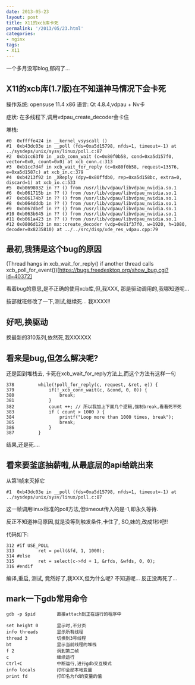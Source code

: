 ```yaml
---
date: 2013-05-23
layout: post
title: X11的xcb库卡死
permalink: '/2013/05/23.html'
categories:
- nginx
tags:
- X11
---
```


一个多月没写blog,郁闷了...

X11的xcb库(1.7版)在不知道神马情况下会卡死
-----------------------------------------

操作系统: opensuse 11.4 x86
语言:     Qt 4.8.4,vdpau + Nv卡

症状: 在多线程下,调用vdpau_create_decoder会卡住

堆栈:

```
#0  0xffffe424 in __kernel_vsyscall ()
#1  0xb43dc03e in __poll (fds=0xa5d15798, nfds=1, timeout=-1) at ../sysdeps/unix/sysv/linux/poll.c:87
#2  0xb1cc63f0 in _xcb_conn_wait (c=0x80f0b58, cond=0xa5d157f0, vector=0x0, count=0x0) at xcb_conn.c:313
#3  0xb1cc7d4f in xcb_wait_for_reply (c=0x80f0b58, request=13576, e=0xa5d1587c) at xcb_in.c:379
#4  0xb4213f92 in _XReply (dpy=0x80ffdb0, rep=0xa5d158bc, extra=0, discard=1) at xcb_io.c:533
#5  0xb0698032 in ?? () from /usr/lib/vdpau/libvdpau_nvidia.so.1
#6  0xb061715b in ?? () from /usr/lib/vdpau/libvdpau_nvidia.so.1
#7  0xb06174b7 in ?? () from /usr/lib/vdpau/libvdpau_nvidia.so.1
#8  0xb064dddb in ?? () from /usr/lib/vdpau/libvdpau_nvidia.so.1
#9  0xb067dbef in ?? () from /usr/lib/vdpau/libvdpau_nvidia.so.1
#10 0xb063b645 in ?? () from /usr/lib/vdpau/libvdpau_nvidia.so.1
#11 0xb061a423 in ?? () from /usr/lib/vdpau/libvdpau_nvidia.so.1
#12 0x0806d123 in mx::create_decoder (vdp=0x81f37f0, w=1920, h=1080, decoder=0x8235810) at ../../src/disp/xde_res_vdpau.cpp:79

```

最初,我猜是这个bug的原因
------------------------

(Thread hangs in xcb_wait_for_reply() if another thread calls xcb_poll_for_event())[https://bugs.freedesktop.org/show_bug.cgi?id=40372]

看着bug的意思,是不正确的使用xcb库,但,我XXX, 那是驱动调用的,我哪知道呢...

按部就班修改了一下,测试,继续死... 我XXXX!!

好吧,换驱动
-----------

换最新的310系列,依然死,我XXXXXX

看来是bug,但怎么解决呢?
----------------------

还是回到堆栈去, 卡死在xcb_wait_for_reply方法上,而这个方法有这样一句

```
378         while(!poll_for_reply(c, request, &ret, e)) {
379             if(!_xcb_conn_wait(c, &cond, 0, 0)) {
380                 break;
381             }
382             count ++; // 所以我加上下面几个逻辑,强制break,看看死不死
383             if ( count > 1000 ) {
384                 printf("Loop more than 1000 times, break");
385                 break;
386             }
387         }
```

结果,还是死....

看来要釜底抽薪啦,从最底层的api给跳出来
--------------------------------------

从第1帧来灭掉它

```
#1  0xb43dc03e in __poll (fds=0xa5d15798, nfds=1, timeout=-1) at ../sysdeps/unix/sysv/linux/poll.c:87
```

这一帧调用linux标准的poll方法,但timeout传入的是-1,即永久等待.

反正不知道神马原因,就是没等到触发条件,卡住了, SO,妹的,改成1秒吧!!

代码如下:

```
312 #if USE_POLL
313         ret = poll(&fd, 1, 1000);
314 #else
315         ret = select(c->fd + 1, &rfds, &wfds, 0, 0);
316 #endif
```

编译,重启, 测试, 竟然好了,我XXX,但为什么呢? 不知道呢... 反正没再死了...

mark一下gdb常用命令
------------------

```
gdb -p $pid        直接attach到正在运行的程序中

set height 0       显示时,不分页
info threads       显示所有线程
thread 3           切换到3号线程
bt                 显示当前线程的堆栈
f 2                调到第二帧
c                  继续运行
Ctrl+C             中断运行,进行gdb交互模式
info locals        打印全部本地变量
print fd           打印名为fd的变量的值
```